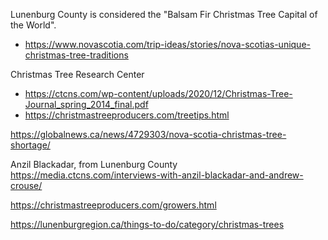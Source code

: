 Lunenburg County is considered the "Balsam Fir Christmas Tree Capital of the World".
- https://www.novascotia.com/trip-ideas/stories/nova-scotias-unique-christmas-tree-traditions


Christmas Tree Research Center
- https://ctcns.com/wp-content/uploads/2020/12/Christmas-Tree-Journal_spring_2014_final.pdf
- https://christmastreeproducers.com/treetips.html


https://globalnews.ca/news/4729303/nova-scotia-christmas-tree-shortage/

Anzil Blackadar, from Lunenburg County
https://media.ctcns.com/interviews-with-anzil-blackadar-and-andrew-crouse/

https://christmastreeproducers.com/growers.html

https://lunenburgregion.ca/things-to-do/category/christmas-trees